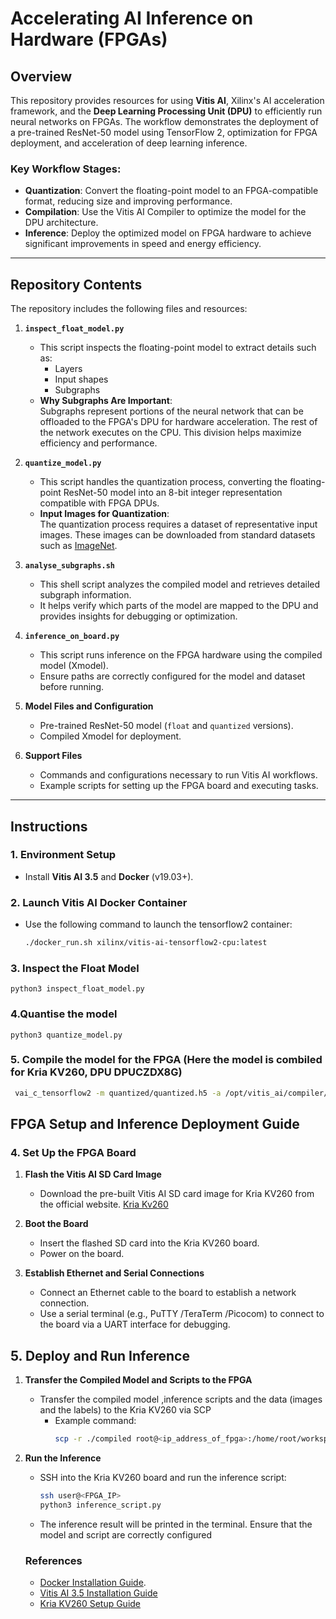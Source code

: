 # Accelerating AI Inference on Hardware (FPGAs)

## Overview

This repository provides resources for using **Vitis AI**, Xilinx's AI acceleration framework, and the **Deep Learning Processing Unit (DPU)** to efficiently run neural networks on FPGAs. The workflow demonstrates the deployment of a pre-trained ResNet-50 model using TensorFlow 2, optimization for FPGA deployment, and acceleration of deep learning inference.

### Key Workflow Stages:
- **Quantization**: Convert the floating-point model to an FPGA-compatible format, reducing size and improving performance.
- **Compilation**: Use the Vitis AI Compiler to optimize the model for the DPU architecture.
- **Inference**: Deploy the optimized model on FPGA hardware to achieve significant improvements in speed and energy efficiency.

---

## Repository Contents

The repository includes the following files and resources:

1. **`inspect_float_model.py`**
   - This script inspects the floating-point model to extract details such as:
     - Layers
     - Input shapes
     - Subgraphs
   - **Why Subgraphs Are Important**:  
     Subgraphs represent portions of the neural network that can be offloaded to the FPGA's DPU for hardware acceleration. The rest of the network executes on the CPU. This division helps maximize efficiency and performance.  
     

2. **`quantize_model.py`**
   - This script handles the quantization process, converting the floating-point ResNet-50 model into an 8-bit integer representation compatible with FPGA DPUs.  
   - **Input Images for Quantization**:  
     The quantization process requires a dataset of representative input images. These images can be downloaded from standard datasets such as [ImageNet](http://www.image-net.org/).

3. **`analyse_subgraphs.sh`**
   - This shell script analyzes the compiled model and retrieves detailed subgraph information.  
   - It helps verify which parts of the model are mapped to the DPU and provides insights for debugging or optimization.

4. **`inference_on_board.py`**
   - This script runs inference on the FPGA hardware using the compiled model (Xmodel).  
   - Ensure paths are correctly configured for the model and dataset before running.

5. **Model Files and Configuration**
   - Pre-trained ResNet-50 model (`float` and `quantized` versions).
   - Compiled Xmodel for deployment.

6. **Support Files**
   - Commands and configurations necessary to run Vitis AI workflows.
   - Example scripts for setting up the FPGA board and executing tasks.

---

## Instructions

### 1. Environment Setup
- Install **Vitis AI 3.5** and **Docker** (v19.03+).  



### 2. Launch Vitis AI Docker Container
- Use the following command to launch the tensorflow2 container:
  ```bash
  ./docker_run.sh xilinx/vitis-ai-tensorflow2-cpu:latest


### 3. Inspect the Float Model
```
python3 inspect_float_model.py
```

### 4.Quantise the model 
```
python3 quantize_model.py

```

### 5. Compile the model for the FPGA (Here the model is combiled for Kria KV260, DPU DPUCZDX8G)
```bash 
 vai_c_tensorflow2 -m quantized/quantized.h5 -a /opt/vitis_ai/compiler/arch/DPUCZDX8G/KV260/arch.json -o ./compiled -n compiled_model
```

## FPGA Setup and Inference Deployment Guide

### 4. Set Up the FPGA Board

1. **Flash the Vitis AI SD Card Image**
   - Download the pre-built Vitis AI SD card image for Kria KV260 from the official website. [Kria Kv260](https://www.xilinx.com/member/forms/download/design-license-xef.html?filename=xilinx-kv260-dpu-v2022.2-v3.0.0.img.gz)

2. **Boot the Board**
   - Insert the flashed SD card into the Kria KV260 board.
   - Power on the board. 

3. **Establish Ethernet and Serial Connections**
   - Connect an Ethernet cable to the board to establish a network connection.
   - Use a serial terminal (e.g., PuTTY /TeraTerm /Picocom) to connect to the board via a UART interface for debugging.

## 5. Deploy and Run Inference
1. **Transfer the Compiled Model and Scripts to the FPGA**
   - Transfer the compiled model ,inference scripts and the data (images and the labels) to the Kria KV260 via SCP
     - Example command:
       ```bash
       scp -r ./compiled root@<ip_address_of_fpga>:/home/root/workspace/

       ```

2. **Run the Inference**
   - SSH into the Kria KV260 board and run the inference script:
     ```bash
     ssh user@<FPGA_IP>
     python3 inference_script.py
     ```

   - The inference result will be printed in the terminal. Ensure that the model and script are correctly configured


   ### References
   - [Docker Installation Guide](https://docs.docker.com/engine/install/ubuntu/).
   - [Vitis AI 3.5 Installation Guide](https://xilinx.github.io/Vitis-AI/3.5/html/docs/install/install.html)
   - [Kria KV260 Setup Guide](https://xilinx.github.io/Vitis-AI/3.0/html/docs/quickstart/mpsoc.html)

